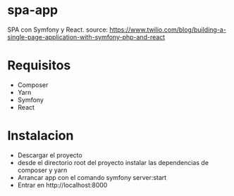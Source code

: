 # spa-app
SPA con Symfony y React.
source: https://www.twilio.com/blog/building-a-single-page-application-with-symfony-php-and-react
# Requisitos
- Composer
- Yarn
- Symfony
- React
# Instalacion
- Descargar el proyecto
- desde el directorio root del proyecto instalar las dependencias de composer y yarn
- Arrancar app con el comando symfony server:start
- Entrar en http://localhost:8000
